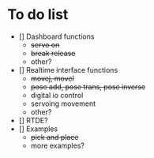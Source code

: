 # To do list
* [] Dashboard functions
    - ~~servo on~~
    - ~~break release~~
    - other?
* [] Realtime interface functions
    - ~~movej, movel~~
    - ~~pose add, pose trans, pose inverse~~
    - digital io control
    - servoing movement
    - other?
* [] RTDE?
* [] Examples
    - ~~pick and place~~
    - more examples?